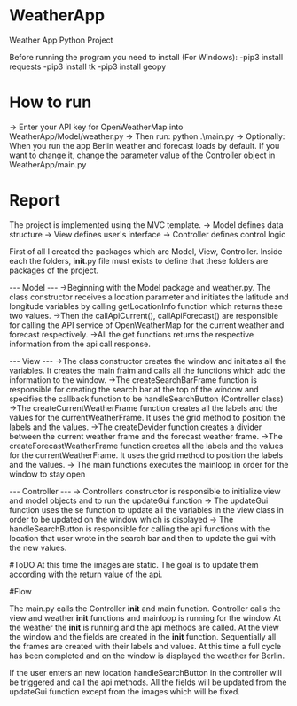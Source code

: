 # WeatherApp
Weather App Python Project 


Before running the program you need to install (For Windows):
-pip3 install requests
-pip3 install tk
-pip3 install geopy


# How to run 
    
-> Enter your API key for OpenWeatherMap into WeatherApp/Model/weather.py
-> Then run: python .\main.py
-> Optionally: When you run the app Berlin weather and forecast loads by default. 
   If you want to change it, change the parameter value of the Controller object in WeatherApp/main.py



#   Report   

The project is implemented using the MVC template.
-> Model defines data structure
-> View defines user's interface
-> Controller defines control logic

First of all I created the packages which are Model, View, Controller. Inside each the folders, __init__.py file must exists to define that these folders are packages of the project.



--- Model ---
->Beginning with the Model package and weather.py. The class constructor receives a location parameter and initiates the latitude and longitude variables by calling getLocationInfo function which returns these two values.
->Then the callApiCurrent(), callApiForecast() are responsible for calling the API service of OpenWeatherMap for the current weather and forecast respectively.
->All the get functions returns the respective information from the api call response.



--- View ---
->The class constructor creates the window and initiates all the variables. It creates the main fraim and calls all the functions which add the information to the window.
->The createSearchBarFrame function is responsible for creating the search bar at the top of the window and specifies the callback function to be handleSearchButton (Controller class)
->The createCurrentWeatherFrame function creates all the labels and the values for the currentWeatherFrame. It uses the grid method to position the labels and the values.
->The createDevider function creates a divider between the current weather frame and the forecast weather frame.
->The createForecastWeatherFrame function creates all the labels and the values for the currentWeatherFrame. It uses the grid method to position the labels and the values.
-> The main functions executes the mainloop in order for the window to stay open




--- Controller ---
-> Controllers constructor is responsible to initialize view and model objects and to run the updateGui function
-> The updateGui function uses the se function to update all the variables in the view class in order to be updated on the window which is displayed
-> The handleSearchButton is responsible for calling the api functions with the location that user wrote in the search bar and then to update the gui with the new values.


#ToDO
At this time the images are static. The goal is to update them according with the return value of the api.


#Flow

The main.py calls the Controller __init__ and main function.
Controller calls the view and weather __init__ functions and mainloop is running for the window
At the weather the __init__ is running and the api methods are called.
At the view the window and the fields are created in the __init__ function. Sequentially all the frames are created with their labels and values.
At this time a full cycle has been completed and on the window is displayed the weather for Berlin.

If the user enters an new location handleSearchButton in the controller will be triggered and call the api methods. All the fields will be updated from the updateGui function except from the images which will be fixed.
